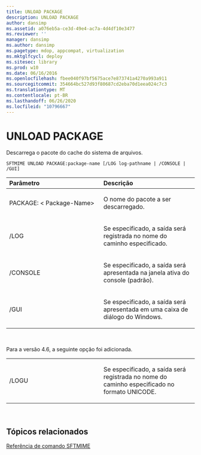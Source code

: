 ```yaml
---
title: UNLOAD PACKAGE
description: UNLOAD PACKAGE
author: dansimp
ms.assetid: a076eb5a-ce3d-49e4-ac7a-4d4df10e3477
ms.reviewer: ''
manager: dansimp
ms.author: dansimp
ms.pagetype: mdop, appcompat, virtualization
ms.mktglfcycl: deploy
ms.sitesec: library
ms.prod: w10
ms.date: 06/16/2016
ms.openlocfilehash: fbee040f97bf5675ace7e873741a4270a993a911
ms.sourcegitcommit: 354664bc527d93f80687cd2eba70d1eea024c7c3
ms.translationtype: MT
ms.contentlocale: pt-BR
ms.lasthandoff: 06/26/2020
ms.locfileid: "10796667"
---
```

# UNLOAD PACKAGE


Descarrega o pacote do cache do sistema de arquivos.

`SFTMIME UNLOAD PACKAGE:package-name [/LOG log-pathname | /CONSOLE | /GUI]`

<table>
<colgroup>
<col width="50%" />
<col width="50%" />
</colgroup>
<thead>
<tr class="header">
<th align="left">Parâmetro</th>
<th align="left">Descrição</th>
</tr>
</thead>
<tbody>
<tr class="odd">
<td align="left"><p>PACKAGE: &lt; Package-Name&gt;</p></td>
<td align="left"><p>O nome do pacote a ser descarregado.</p></td>
</tr>
<tr class="even">
<td align="left"><p>/LOG</p></td>
<td align="left"><p>Se especificado, a saída será registrada no nome do caminho especificado.</p></td>
</tr>
<tr class="odd">
<td align="left"><p>/CONSOLE</p></td>
<td align="left"><p>Se especificado, a saída será apresentada na janela ativa do console (padrão).</p></td>
</tr>
<tr class="even">
<td align="left"><p>/GUI</p></td>
<td align="left"><p>Se especificado, a saída será apresentada em uma caixa de diálogo do Windows.</p></td>
</tr>
</tbody>
</table>

 

Para a versão 4.6, a seguinte opção foi adicionada.

<table>
<colgroup>
<col width="50%" />
<col width="50%" />
</colgroup>
<tbody>
<tr class="odd">
<td align="left"><p>/LOGU</p></td>
<td align="left"><p>Se especificado, a saída será registrada no nome do caminho especificado no formato UNICODE.</p></td>
</tr>
</tbody>
</table>

 

## Tópicos relacionados


[Referência de comando SFTMIME](sftmime--command-reference.md)

 

 






